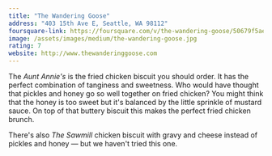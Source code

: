 ```yaml
---
title: "The Wandering Goose"
address: "403 15th Ave E, Seattle, WA 98112"
foursquare-link: https://foursquare.com/v/the-wandering-goose/50679f5ae4b0890847c3d6a2
image: /assets/images/medium/the-wandering-goose.jpg
rating: 7
website: http://www.thewanderinggoose.com
---
```


The *Aunt Annie's* is the fried chicken biscuit you should order. It has the perfect combination of tanginess and
sweetness. Who would have thought that pickles and honey go so well together on fried chicken? You might think that the
honey is too sweet but it's balanced by the little sprinkle of mustard sauce. On top of that buttery biscuit this makes
the perfect fried chicken brunch.

There's also *The Sawmill* chicken biscuit with gravy and cheese instead of pickles and honey — but we haven't tried
this one.
